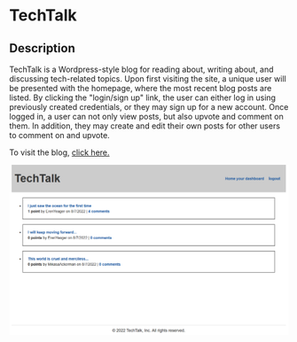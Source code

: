 # TechTalk

## Description
TechTalk is a Wordpress-style blog for reading about, writing about, and discussing tech-related topics. Upon first visiting the site, a unique user will be presented with the homepage, where the most recent blog posts are listed. By clicking the "login/sign up" link, the user can either log in using previously created credentials, or they may sign up for a new account. Once logged in, a user can not only view posts, but also upvote and comment on them. In addition, they may create and edit their own posts for other users to comment on and upvote.

To visit the blog, [click here.](https://enigmatic-springs-37856.herokuapp.com/)

![](public/assets/app-screenshot.PNG)
